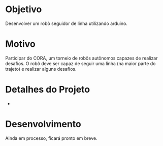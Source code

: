# Objetivo

Desenvolver um robô seguidor de linha utilizando arduino.

# Motivo

Participar do CORA, um torneio de robôs autônomos capazes de realizar desafios. O robô deve ser capaz de seguir uma linha (na maior parte do trajeto) e realizar alguns desafios.

# Detalhes do Projeto
-

# Desenvolvimento
Ainda em processo, ficará pronto em breve.